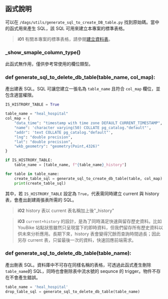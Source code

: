 ## 函式說明

可以在 `/dags/utils/generate_sql_to_create_DB_table.py` 找到原始碼。當中的函式用來產生 SQL，該 SQL 可用來建立本專案的標準表格。

> **i01**
> 有關本專案的標準表格，請參閱[建立資料表](/data-end/dag-table)。

### \_show_smaple_column_type()

此函式無作用，僅供參考常使用的欄位類型。

### def generate_sql_to_delete_db_table(table_name, col_map):

產出建表 SQL。SQL 可讓您建立一張名為 `table_name` 且符合 `col_map` 欄位，並包含適當權限。

```python
IS_HISTRORY_TABLE = True

table_name = "heal_hospital"
col_map = {
    "data_time": "timestamp with time zone DEFAULT CURRENT_TIMESTAMP",
    "name": 'character varying(50) COLLATE pg_catalog."default"',
    "addr": 'text COLLATE pg_catalog."default"',
    "lng": "double precision",
    "lat": "double precision",
    "wkb_geometry": "geometry(Point,4326)"
}

if IS_HISTRORY_TABLE:
    table_name = [table_name, f"{table_name}_history"]

for table in table_name:
    create_table_sql = generate_sql_to_create_db_table(table, col_map)
    print(create_table_sql)
```

其中，若 `IS_HISTRORY_TABLE` 設定為 `True`，代表需同時建立 current 與 history 表，會產出創建兩張表所需的 SQL。

> **i02**
> history 表以 current 表名稱加上後"\_history"

> **i03**
> `current+history` 的設計，是為了同時滿足快速與留存歷史資料。比如 YouBike 站點狀態雖然只呈現當下的即時資料，但我們留存所有歷史資料以供未來分析應用。長期下來，history 表會變得冗餘而查詢時間過長；因此另存 current 表，只留最後一次的資料，快速回應前端需求。


### def generate_sql_to_delete_db_table(table_name):

產出刪表 SQL。資料庫中不可存在同樣名稱的表格，可透過此函式產生刪除`table_name`的 SQL，同時也會刪除表中流水號的 sequnce 的 trigger。物件不存在不會產生錯誤。

```python
table_name = 'heal_hospital'
drop_table_sql = generate_sql_to_delete_db_table(table_name)
```
